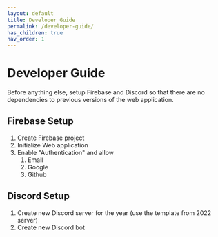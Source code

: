 ```yaml
---
layout: default
title: Developer Guide
permalink: /developer-guide/
has_children: true
nav_order: 1
---
```


# Developer Guide

Before anything else, setup Firebase and Discord so that there are no dependencies to previous
versions of the web application.

## Firebase Setup

1. Create Firebase project
2. Initialize Web application
3. Enable "Authentication" and allow
   1. Email
   2. Google
   3. Github

## Discord Setup

1. Create new Discord server for the year (use the template from 2022 server)
2. Create new Discord bot
